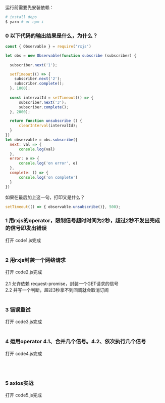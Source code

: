 <!--
 * @Author: Cellphoness
 * @Date: 2022-01-09 15:44:37
 * @LastEditors: Cellphoness
 * @LastEditTime: 2022-01-10 17:07:49
 * @FilePath: /learn-js/rxjs/README.md
 * @Description: 
-->
运行前需要先安装依赖：
```sh
# install deps
$ yarn # or npm i

```
### 0 以下代码的输出结果是什么，为什么？
```javascript
const { Observable } = require('rxjs')

let obs = new Observable(function subscribe (subscriber) {
  
  subscriber.next('1');

  setTimeout(() => {
    subscriber.next('2');
    subscriber.complete();
  }, 1000);
  
  const intervalId = setTimeout(() => {
      subscriber.next('3');
      subscriber.complete();
  }, 2000);

  return function unsubscribe () {
      clearInterval(intervalId);
  }
})
let observable = obs.subscribe({
  next: val => {
      console.log(val)
  },
  error: e => {
      console.log('on error', e)
  },
  complete: () => {
      console.log('on complete')
  }
})
```
如果在最后加上这一句，打印又是什么？
```javascript
setTimeout(() => { observable.unsubscribe()}, 500);
```

### 1 用rxjs的operator，限制信号超时时间为2秒，超过2秒不发出完成的信号即发出错误
打开 code1.js完成
<br />
<br />
### 2 用rxjs封装一个网络请求
打开 code2.js完成
<br />
<br />
2.1 允许依赖 request-promise，封装一个GET请求的信号 
<br />
2.2 并写一个判断，超过3秒拿不到回调就会取消订阅
<br />
<br />
### 3 错误重试
打开 code3.js完成
<br />
<br />
### 4 运用operator 4.1、合并几个信号。4.2、依次执行几个信号
打开 code4.js完成

<br />
<br />

### 5 axios实战
打开 code5.js完成
